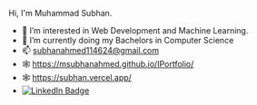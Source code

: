  Hi, I'm Muhammad Subhan.
 
- 👀 I’m interested in Web Development and Machine Learning.
- 🌱 I’m currently doing my Bachelors in Computer Science
- 📫 subhanahmed114624@gmail.com
- 🕸 https://msubhanahmed.github.io/IPortfolio/
- 🕸 https://subhan.vercel.app/ 
- [![LinkedIn Badge](https://img.shields.io/badge/LinkedIn-Profile-informational?style=flat&logo=linkedin&logoColor=white&color=0D76A8)](https://www.linkedin.com/in/muhammad-subhan-19826a1a1/)
